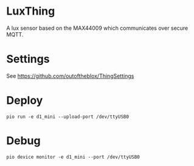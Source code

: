 # LuxThing
A lux sensor based on the MAX44009 which communicates over secure MQTT.

# Settings
See https://github.com/outoftheblox/ThingSettings

# Deploy
```
pio run -e d1_mini --upload-port /dev/ttyUSB0
```

# Debug
```
pio device monitor -e d1_mini --port /dev/ttyUSB0
```

